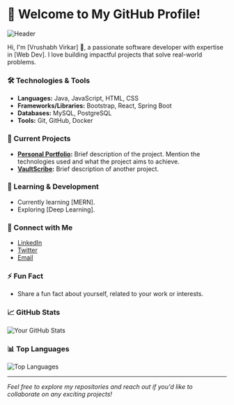 # 🚀 Welcome to My GitHub Profile!

![Header](https://github.com/Vrushabhvirkar/Vrushabhvirkar/raw/main/header.png)

Hi, I'm [Vrushabh Virkar] 👋, a passionate software developer with expertise in [Web Dev]. I love building impactful projects that solve real-world problems. 

### 🛠 Technologies & Tools
- **Languages:** Java, JavaScript, HTML, CSS
- **Frameworks/Libraries:** Bootstrap, React, Spring Boot
- **Databases:** MySQL, PostgreSQL
- **Tools:** Git, GitHub, Docker

### 🔭 Current Projects
- **[Personal Portfolio](https://github.com/your-username/project-repo):** Brief description of the project. Mention the technologies used and what the project aims to achieve.
- **[VaultScribe](https://github.com/your-username/project-repo):** Brief description of another project.

### 🌱 Learning & Development
- Currently learning [MERN].
- Exploring [Deep Learning].

### 💬 Connect with Me
- [LinkedIn](https://linkedin.com/in/your-username)
- [Twitter](https://twitter.com/your-username)
- [Email](mailto:your.virkarvrushabh2002@gmail.com)

### ⚡ Fun Fact
- Share a fun fact about yourself, related to your work or interests.

### 📈 GitHub Stats
![Your GitHub Stats](https://github-readme-stats.vercel.app/api?username=Vrushabhvirkar&show_icons=true&theme=radical)

### 📊 Top Languages
![Top Languages](https://github-readme-stats.vercel.app/api/top-langs/?username=Vrushabhvirkar&layout=compact&theme=radical)

---

*Feel free to explore my repositories and reach out if you'd like to collaborate on any exciting projects!*

